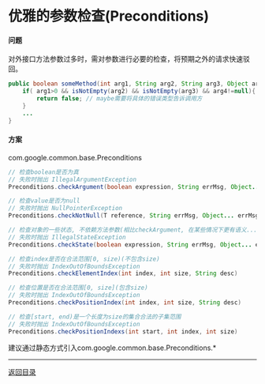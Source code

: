 优雅的参数检查(Preconditions)
===
#### 问题
对外接口方法参数过多时，需对参数进行必要的检查，将预期之外的请求快速驳回。

```java  
public boolean someMethod(int arg1, String arg2, String arg3, Object arg4){  
	if( arg1>0 && isNotEmpty(arg2) && isNotEmpty(arg3) && arg4!=null){  
		return false; // maybe需要将具体的错误类型告诉调用方  
	}  
	...  
}  

```

#### 方案
com.google.common.base.Preconditions

```java  
// 检查boolean是否为真  
// 失败时抛出 IllegalArgumentException  
Preconditions.checkArgument(boolean expression, String errMsg, Object... errMsgArgs)

// 检查value是否为null  
// 失败时抛出 NullPointerException  
Preconditions.checkNotNull(T reference, String errMsg, Object... errMsgArgs)

// 检查对象的一些状态, 不依赖方法参数(相比checkArgument, 在某些情况下更有语义...)  
// 失败时抛出 IllegalStateException  
Preconditions.checkState(boolean expression, String errMsg, Object... errMsgArgs)

// 检查index是否在合法范围[0, size)(不包含size)  
// 失败时抛出 IndexOutOfBoundsException  
Preconditions.checkElementIndex(int index, int size, String desc)

// 检查位置是否在合法范围[0, size](包含size)
// 失败时抛出 IndexOutOfBoundsException  
Preconditions.checkPositionIndex(int index, int size, String desc)

// 检查[start, end)是一个长度为size的集合合法的子集范围
// 失败时抛出 IndexOutOfBoundsException  
Preconditions.checkPositionIndexs(int start, int index, int size)

```

建议通过静态方式引入com.google.common.base.Preconditions.*

------
[返回目录](其他文件/README.md)
